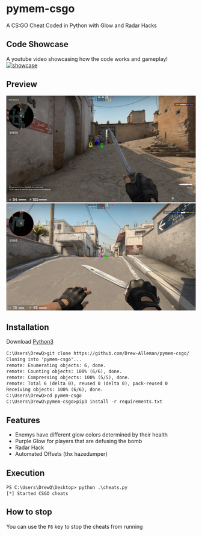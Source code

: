 # pymem-csgo
A CS:GO Cheat Coded in Python with Glow and Radar Hacks

## Code Showcase
A youtube video showcasing how the code works and gameplay! <br>
[![showcase ](https://img.youtube.com/vi/-UTIOLqSZbM/0.jpg)](https://www.youtube.com/watch?v=-UTIOLqSZbM)
## Preview
![glow](/images/glow_preview.jpg)
![bomb](/images/bomb_preview.jpg)
## Installation
Download [Python3](https://www.python.org/downloads/)
```
C:\Users\DrewQ>git clone https://github.com/Drew-Alleman/pymem-csgo/
Cloning into 'pymem-csgo'...
remote: Enumerating objects: 6, done.
remote: Counting objects: 100% (6/6), done.
remote: Compressing objects: 100% (5/5), done.
remote: Total 6 (delta 0), reused 0 (delta 0), pack-reused 0
Receiving objects: 100% (6/6), done.
C:\Users\DrewQ>cd pymem-csgo
C:\Users\DrewQ\pymem-csgo>pip3 install -r requirements.txt
```
## Features
* Enemys have different glow colors determined by their health
* Purple Glow for players that are defusing the bomb
* Radar Hack
* Automated Offsets (thx hazedumper)

## Execution
```
PS C:\Users\DrewQ\Desktop> python .\cheats.py
[*] Started CSGO cheats
```
## How to stop
You can use the ```F6``` key to stop the cheats from running
